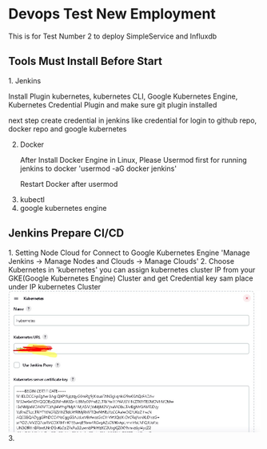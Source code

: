 # Devops Test New Employment

This is for Test Number 2 to deploy SimpleService and Influxdb

<h2>Tools Must Install Before Start</h2>
1. Jenkins
   <p> Install Plugin kubernetes, kubernetes CLI, Google Kubernetes Engine, Kubernetes Credential Plugin and make sure git plugin installed</p>
   <p>next step create credential in jenkins like credential for login to github repo, docker repo and google kubernetes</p>

2. Docker
    <p> After Install Docker Engine in Linux, Please Usermod first for running jenkins to docker 'usermod -aG docker jenkins'</p>
    <p>Restart Docker after usermod<p>
3. kubectl
4. google kubernetes engine

<h2>Jenkins Prepare CI/CD</h2>
1. Setting Node Cloud for Connect to Google Kubernetes Engine 'Manage Jenkins -> Manage Nodes and Clouds -> Manage Clouds'
2. Choose Kubernetes in 'kubernetes' you can assign kubernetes cluster IP from your GKE(Google Kubernetes Engine) Cluster and get Credential key sam place under IP kubernetes Cluster
             <img src=".screenshot/1.jpg">
3. 



